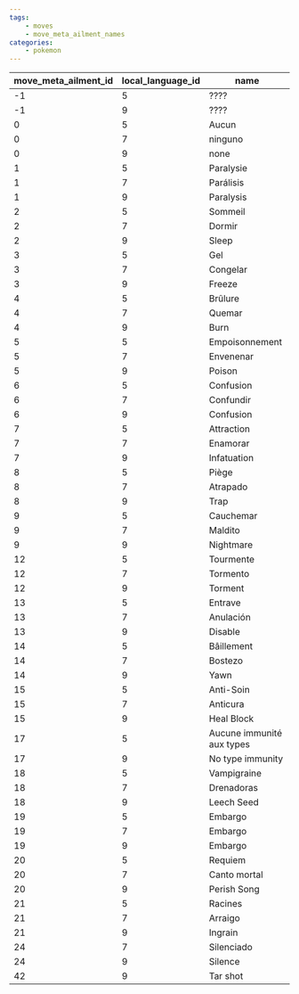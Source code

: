 ```yaml
---
tags:
    - moves
    - move_meta_ailment_names
categories:
    - pokemon
---
```


| move_meta_ailment_id | local_language_id |           name            |
|----------------------|-------------------|---------------------------|
| -1                   | 5                 | ????                      |
| -1                   | 9                 | ????                      |
| 0                    | 5                 | Aucun                     |
| 0                    | 7                 | ninguno                   |
| 0                    | 9                 | none                      |
| 1                    | 5                 | Paralysie                 |
| 1                    | 7                 | Parálisis                 |
| 1                    | 9                 | Paralysis                 |
| 2                    | 5                 | Sommeil                   |
| 2                    | 7                 | Dormir                    |
| 2                    | 9                 | Sleep                     |
| 3                    | 5                 | Gel                       |
| 3                    | 7                 | Congelar                  |
| 3                    | 9                 | Freeze                    |
| 4                    | 5                 | Brûlure                   |
| 4                    | 7                 | Quemar                    |
| 4                    | 9                 | Burn                      |
| 5                    | 5                 | Empoisonnement            |
| 5                    | 7                 | Envenenar                 |
| 5                    | 9                 | Poison                    |
| 6                    | 5                 | Confusion                 |
| 6                    | 7                 | Confundir                 |
| 6                    | 9                 | Confusion                 |
| 7                    | 5                 | Attraction                |
| 7                    | 7                 | Enamorar                  |
| 7                    | 9                 | Infatuation               |
| 8                    | 5                 | Piège                     |
| 8                    | 7                 | Atrapado                  |
| 8                    | 9                 | Trap                      |
| 9                    | 5                 | Cauchemar                 |
| 9                    | 7                 | Maldito                   |
| 9                    | 9                 | Nightmare                 |
| 12                   | 5                 | Tourmente                 |
| 12                   | 7                 | Tormento                  |
| 12                   | 9                 | Torment                   |
| 13                   | 5                 | Entrave                   |
| 13                   | 7                 | Anulación                 |
| 13                   | 9                 | Disable                   |
| 14                   | 5                 | Bâillement                |
| 14                   | 7                 | Bostezo                   |
| 14                   | 9                 | Yawn                      |
| 15                   | 5                 | Anti-Soin                 |
| 15                   | 7                 | Anticura                  |
| 15                   | 9                 | Heal Block                |
| 17                   | 5                 | Aucune immunité aux types |
| 17                   | 9                 | No type immunity          |
| 18                   | 5                 | Vampigraine               |
| 18                   | 7                 | Drenadoras                |
| 18                   | 9                 | Leech Seed                |
| 19                   | 5                 | Embargo                   |
| 19                   | 7                 | Embargo                   |
| 19                   | 9                 | Embargo                   |
| 20                   | 5                 | Requiem                   |
| 20                   | 7                 | Canto mortal              |
| 20                   | 9                 | Perish Song               |
| 21                   | 5                 | Racines                   |
| 21                   | 7                 | Arraigo                   |
| 21                   | 9                 | Ingrain                   |
| 24                   | 7                 | Silenciado                |
| 24                   | 9                 | Silence                   |
| 42                   | 9                 | Tar shot                  |
